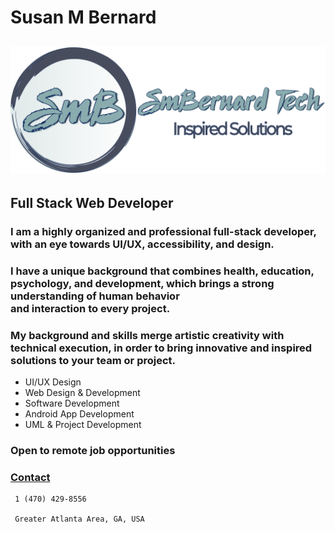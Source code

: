 # Susan M Bernard
## ![Alt](/assets/image/logo/heroLogo.svg "SmB")
## Full Stack Web Developer
### I am a highly organized and professional full-stack developer, with an eye towards UI/UX, accessibility, and design.
### I have a unique background that combines health, education, psychology, and development, which brings a strong understanding of human behavior <br>and interaction to every project.
### My background and skills merge artistic creativity with technical execution, in order to bring innovative and inspired solutions to your team or project.
                
* UI/UX Design
* Web Design & Development
* Software Development
* Android App Development
* UML & Project Development

### Open to remote job opportunities
### [Contact](http://smbernard.tech/#contact) 

~~~~
 1 (470) 429-8556

 Greater Atlanta Area, GA, USA
~~~~
 

